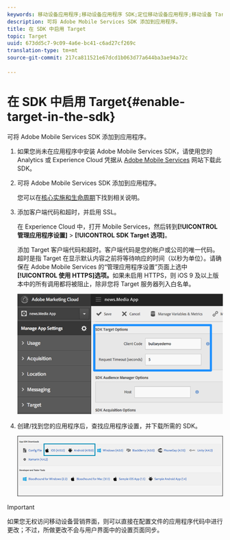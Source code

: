 ```yaml
---
keywords: 移动设备应用程序;移动设备应用程序 SDK;定位移动设备应用程序;移动设备 Target SDK;在 SDK 中启用 Target
description: 可将 Adobe Mobile Services SDK 添加到应用程序。
title: 在 SDK 中启用 Target
topic: Target
uuid: 673dd5c7-9c09-4a6e-bc41-c6ad27cf269c
translation-type: tm+mt
source-git-commit: 217ca811521e67dcd1b063d77a644ba3ae94a72c

---
```



# 在 SDK 中启用 Target{#enable-target-in-the-sdk}

可将 Adobe Mobile Services SDK 添加到应用程序。

1. 如果您尚未在应用程序中安装 Adobe Mobile Services SDK，请使用您的 Analytics 或 Experience Cloud 凭据从 [Adobe Mobile Services](https://mobilemarketing.adobe.com) 网站下载此 SDK。

1. 可将 Adobe Mobile Services SDK 添加到应用程序。

   您可以在[核心实施和生命周期](https://docs.adobe.com/content/help/en/mobile-services/ios/getting-started-ios/dev-qs.html)下找到相关说明。

1. 添加客户端代码和超时，并启用 SSL。

   在 Experience Cloud 中，打开 Mobile Services，然后转到&#x200B;**[!UICONTROL 管理应用程序设置]** &gt; **[!UICONTROL SDK Target 选项]**。

   添加 Target 客户端代码和超时。客户端代码是您的帐户或公司的唯一代码。超时是指 Target 在显示默认内容之前将等待响应的时间（以秒为单位）。请确保在 Adobe Mobile Services 的“管理应用程序设置”页面上选中&#x200B;**[!UICONTROL 使用 HTTPS]选项。**&#x200B;如果未启用 HTTPS，则 iOS 9 及以上版本中的所有调用都将被阻止，除非您将 Target 服务器列入白名单。

   ![](assets/mobile-clientcode.png)

1. 创建/找到您的应用程序后，查找应用程序设置，并下载所需的 SDK。

   ![](assets/download-sdk.png)

>[!IMPORTANT]
>
> 如果您无权访问移动设备营销界面，则可以直接在配置文件的应用程序代码中进行更改；不过，所做更改不会与用户界面中的设置页面同步。

